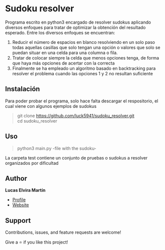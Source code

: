 # Sudoku resolver

Programa escrito en python3 encargado de resolver sudokus aplicando diversos enfoques para tratar de optimizar
la obtención del resultado esperado. Entre los diversos enfoques se encuentran:
1. Reducir el número de espacios en blanco resolviendo en un solo paso todas aquellas 
casillas que solo tengan una opción o valores que solo se puedan situar en una celda 
para una columna o fila.
2. Tratar de colocar siempre la celda que menos opciones tenga, de forma que haya más
opciones de acertar con la correcta
3. Finalmente se ha empleado un algoritmo basado en backtracking para resolver el problema
cuando las opciones 1 y 2 no resultan suficiente

## Instalación
Para poder probar el programa, solo hace falta descargar el respositorio,
el cual viene con algunos ejemplos de sudokus

> git clone https://github.com/luck5941/sudoku_resolver.git \
> cd sudoku_resolver


## Uso
> python3 main.py -file with the sudoku-

La carpeta test contiene un conjunto de pruebas o sudokus a resolver organizados por dificultad 

## Author
**Lucas Elvira Martín**
 - [Profile](https://github.com/luck5941)
 - [Website](https://luck5941.github.io/curriculum/)
 
##  Support
Contributions, issues, and feature requests are welcome!

Give a :star:️ if you like this project!
